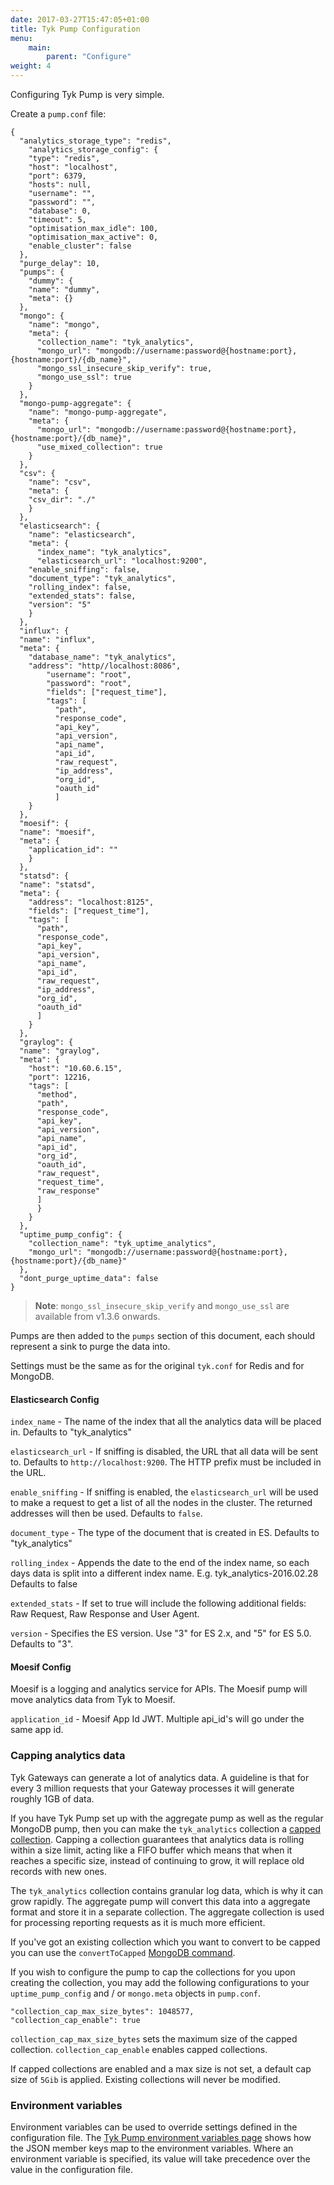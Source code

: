 ```yaml
---
date: 2017-03-27T15:47:05+01:00
title: Tyk Pump Configuration
menu:
    main:
        parent: "Configure"
weight: 4 
---
```


Configuring Tyk Pump is very simple.

Create a `pump.conf` file:


```{.json}
{
  "analytics_storage_type": "redis",
    "analytics_storage_config": {
    "type": "redis",
    "host": "localhost",
    "port": 6379,
    "hosts": null,
    "username": "",
    "password": "",
    "database": 0,
    "timeout": 5,
    "optimisation_max_idle": 100,
    "optimisation_max_active": 0,
    "enable_cluster": false
  },
  "purge_delay": 10,
  "pumps": {
    "dummy": {
    "name": "dummy",
    "meta": {}
  },
  "mongo": {
    "name": "mongo",
    "meta": {
      "collection_name": "tyk_analytics", 
      "mongo_url": "mongodb://username:password@{hostname:port},{hostname:port}/{db_name}",
      "mongo_ssl_insecure_skip_verify": true,
      "mongo_use_ssl": true                    
    }
  },
  "mongo-pump-aggregate": {
    "name": "mongo-pump-aggregate",
    "meta": {
      "mongo_url": "mongodb://username:password@{hostname:port},{hostname:port}/{db_name}",
      "use_mixed_collection": true
    }
  },
  "csv": {
    "name": "csv",
    "meta": {
    "csv_dir": "./"
    }
  },
  "elasticsearch": {
    "name": "elasticsearch",
    "meta": {
      "index_name": "tyk_analytics",
      "elasticsearch_url": "localhost:9200",
    "enable_sniffing": false,
    "document_type": "tyk_analytics",
    "rolling_index": false,
    "extended_stats": false,
    "version": "5"
    }
  },
  "influx": {
  "name": "influx",
  "meta": {
    "database_name": "tyk_analytics",
    "address": "http//localhost:8086",
        "username": "root",
        "password": "root",
        "fields": ["request_time"],
        "tags": [
          "path",
          "response_code",
          "api_key",
          "api_version",
          "api_name",
          "api_id",
          "raw_request",
          "ip_address",
          "org_id",
          "oauth_id"
          ]
    }
  },
  "moesif": {
  "name": "moesif",
  "meta": {
    "application_id": ""
    }
  },
  "statsd": {
  "name": "statsd",
  "meta": {
    "address": "localhost:8125",
    "fields": ["request_time"],
    "tags": [
      "path",
      "response_code",
      "api_key",
      "api_version",
      "api_name",
      "api_id",
      "raw_request",
      "ip_address",
      "org_id",
      "oauth_id"
      ]
    }
  },
  "graylog": {
  "name": "graylog",
  "meta": {
    "host": "10.60.6.15",
    "port": 12216,
    "tags": [
      "method",
      "path",
      "response_code",
      "api_key",
      "api_version",
      "api_name",
      "api_id",
      "org_id",
      "oauth_id",
      "raw_request",
      "request_time",
      "raw_response"
      ]
      }
    }
  },
  "uptime_pump_config": {
    "collection_name": "tyk_uptime_analytics",
    "mongo_url": "mongodb://username:password@{hostname:port},{hostname:port}/{db_name}"
  },
  "dont_purge_uptime_data": false
}
```



> **Note**: `mongo_ssl_insecure_skip_verify` and `mongo_use_ssl` are available from v1.3.6 onwards.

Pumps are then added to the `pumps` section of this document, each should represent a sink to purge the data into.

Settings must be the same as for the original `tyk.conf` for Redis and for MongoDB.

#### Elasticsearch Config
`index_name` - The name of the index that all the analytics data will be placed in. Defaults to "tyk_analytics"

`elasticsearch_url` - If sniffing is disabled, the URL that all data will be sent to. Defaults to `http://localhost:9200`. The HTTP prefix must be included in the URL.

`enable_sniffing` - If sniffing is enabled, the `elasticsearch_url` will be used to make a request to get a list of all the nodes in the cluster. The returned addresses will then be used. Defaults to `false`.

`document_type` - The type of the document that is created in ES. Defaults to "tyk_analytics"

`rolling_index` - Appends the date to the end of the index name, so each days data is split into a different index name. E.g. tyk_analytics-2016.02.28 Defaults to false

`extended_stats` - If set to true will include the following additional fields: Raw Request, Raw Response and User Agent.

`version` - Specifies the ES version. Use "3" for ES 2.x, and "5" for ES 5.0. Defaults to "3".

#### Moesif Config
Moesif is a logging and analytics service for APIs. The Moesif pump will move analytics data from Tyk to Moesif.

`application_id` - Moesif App Id JWT. Multiple api_id's will go under the same app id.

### Capping analytics data

Tyk Gateways can generate a lot of analytics data. A guideline is that for every 3 million requests that your Gateway processes it will generate roughly 1GB of data.

If you have Tyk Pump set up with the aggregate pump as well as the regular MongoDB pump, then you can make the `tyk_analytics` collection a [capped collection](https://docs.mongodb.com/manual/core/capped-collections/). Capping a collection guarantees that analytics data is rolling within a size limit, acting like a FIFO buffer which means that when it reaches a specific size, instead of continuing to grow, it will replace old records with new ones.

The `tyk_analytics` collection contains granular log data, which is why it can grow rapidly. The aggregate pump will convert this data into a aggregate format and store it in a separate collection. The aggregate collection is used for processing reporting requests as it is much more efficient.

If you've got an existing collection which you want to convert to be capped you can use the `convertToCapped` [MongoDB command](https://docs.mongodb.com/manual/reference/command/convertToCapped/).

If you wish to configure the pump to cap the collections for you upon creating the collection, you may add the following
configurations to your `uptime_pump_config` and / or `mongo.meta` objects in `pump.conf`.

```
"collection_cap_max_size_bytes": 1048577,
"collection_cap_enable": true
```

`collection_cap_max_size_bytes` sets the maximum size of the capped collection.
`collection_cap_enable` enables capped collections.

If capped collections are enabled and a max size is not set, a default cap size of `5Gib` is applied. 
Existing collections will never be modified.

### Environment variables

Environment variables can be used to override settings defined in the configuration file. The [Tyk Pump environment variables page](/docs/configure/pump-env-variables/) shows how the JSON member keys map to the environment variables. Where an environment variable is specified, its value will take precedence over the value in the configuration file.

 [1]: /docs/others/Gateway-Environment-Vars.xlsx
